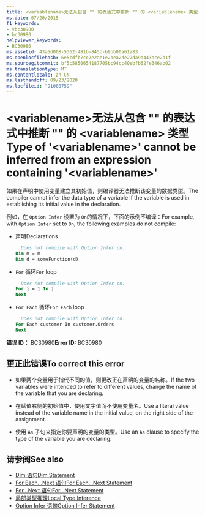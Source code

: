 ```yaml
---
title: <variablename>无法从包含 "" 的表达式中推断 "" 的 <variablename> 类型
ms.date: 07/20/2015
f1_keywords:
- vbc30980
- bc30980
helpviewer_keywords:
- BC30980
ms.assetid: 43a5d008-5362-481b-845b-b9bb00a61a83
ms.openlocfilehash: 6e5cdfb7cc7e2ae1e2bea2de27da9a443ace2b1f
ms.sourcegitcommit: bf5c5850654187705bc94cc40ebfb62fe346ab02
ms.translationtype: MT
ms.contentlocale: zh-CN
ms.lasthandoff: 09/23/2020
ms.locfileid: "91080759"
---
```

# <a name="type-of-variablename-cannot-be-inferred-from-an-expression-containing-variablename"></a><span data-ttu-id="d6b86-102">\<variablename>无法从包含 "" 的表达式中推断 "" 的 \<variablename> 类型</span><span class="sxs-lookup"><span data-stu-id="d6b86-102">Type of '\<variablename>' cannot be inferred from an expression containing '\<variablename>'</span></span>

<span data-ttu-id="d6b86-103">如果在声明中使用变量建立其初始值，则编译器无法推断该变量的数据类型。</span><span class="sxs-lookup"><span data-stu-id="d6b86-103">The compiler cannot infer the data type of a variable if the variable is used in establishing its initial value in the declaration.</span></span>  
  
 <span data-ttu-id="d6b86-104">例如，在 `Option Infer` 设置为 `On`的情况下，下面的示例不编译：</span><span class="sxs-lookup"><span data-stu-id="d6b86-104">For example, with `Option Infer` set to `On`, the following examples do not compile:</span></span>  
  
- <span data-ttu-id="d6b86-105">声明</span><span class="sxs-lookup"><span data-stu-id="d6b86-105">Declarations</span></span>  
  
    ```vb  
    ' Does not compile with Option Infer on.  
    Dim m = m  
    Dim d = someFunction(d)  
    ```  
  
- <span data-ttu-id="d6b86-106">`For` 循环</span><span class="sxs-lookup"><span data-stu-id="d6b86-106">`For` loop</span></span>  
  
    ```vb  
    ' Does not compile with Option Infer on.  
    For j = 1 To j  
    Next  
    ```  
  
- <span data-ttu-id="d6b86-107">`For Each` 循环</span><span class="sxs-lookup"><span data-stu-id="d6b86-107">`For Each` loop</span></span>  
  
    ```vb  
    ' Does not compile with Option Infer on.  
    For Each customer In customer.Orders  
    Next  
    ```  
  
 <span data-ttu-id="d6b86-108">**错误 ID：** BC30980</span><span class="sxs-lookup"><span data-stu-id="d6b86-108">**Error ID:** BC30980</span></span>  
  
## <a name="to-correct-this-error"></a><span data-ttu-id="d6b86-109">更正此错误</span><span class="sxs-lookup"><span data-stu-id="d6b86-109">To correct this error</span></span>  
  
- <span data-ttu-id="d6b86-110">如果两个变量用于指代不同的值，则更改正在声明的变量的名称。</span><span class="sxs-lookup"><span data-stu-id="d6b86-110">If the two variables were intended to refer to different values, change the name of the variable that you are declaring.</span></span>  
  
- <span data-ttu-id="d6b86-111">在赋值右侧的初始值中，使用文字值而不使用变量名。</span><span class="sxs-lookup"><span data-stu-id="d6b86-111">Use a literal value instead of the variable name in the initial value, on the right side of the assignment.</span></span>  
  
- <span data-ttu-id="d6b86-112">使用 `As` 子句来指定你要声明的变量的类型。</span><span class="sxs-lookup"><span data-stu-id="d6b86-112">Use an `As` clause to specify the type of the variable you are declaring.</span></span>  
  
## <a name="see-also"></a><span data-ttu-id="d6b86-113">请参阅</span><span class="sxs-lookup"><span data-stu-id="d6b86-113">See also</span></span>

- [<span data-ttu-id="d6b86-114">Dim 语句</span><span class="sxs-lookup"><span data-stu-id="d6b86-114">Dim Statement</span></span>](../language-reference/statements/dim-statement.md)
- [<span data-ttu-id="d6b86-115">For Each...Next 语句</span><span class="sxs-lookup"><span data-stu-id="d6b86-115">For Each...Next Statement</span></span>](../language-reference/statements/for-each-next-statement.md)
- [<span data-ttu-id="d6b86-116">For...Next 语句</span><span class="sxs-lookup"><span data-stu-id="d6b86-116">For...Next Statement</span></span>](../language-reference/statements/for-next-statement.md)
- [<span data-ttu-id="d6b86-117">局部类型推理</span><span class="sxs-lookup"><span data-stu-id="d6b86-117">Local Type Inference</span></span>](../programming-guide/language-features/variables/local-type-inference.md)
- [<span data-ttu-id="d6b86-118">Option Infer 语句</span><span class="sxs-lookup"><span data-stu-id="d6b86-118">Option Infer Statement</span></span>](../language-reference/statements/option-infer-statement.md)
